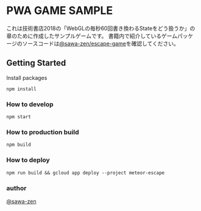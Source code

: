 # PWA GAME SAMPLE

これは技術書店2018の「WebGLの毎秒60回書き換わるStateをどう扱うか」の章のために作成したサンプルゲームです。
書籍内で紹介しているゲームパッケージのソースコードは[@sawa-zen/escape-game](https://github.com/sawa-zen/escape-game)を確認してください。

## Getting Started

Install packages

```
npm install
```

### How to develop

```
npm start
```

### How to production build

```
npm build
```

### How to deploy

```
npm run build && gcloud app deploy --project meteor-escape
```

### author

[@sawa-zen](https://twitter.com/sawada_tkys?lang=ja)
